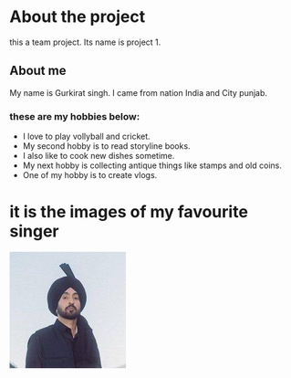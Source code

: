# About the project
this a team project. Its name is project 1.
## About me
My name is Gurkirat singh. I came from nation India and City punjab.
### these are my hobbies below:
- I love to play vollyball and cricket.
- My second hobby is to read storyline books.
- I also like to cook new dishes sometime.
- My next hobby is collecting antique things like stamps and old coins.
- One of my hobby is to create vlogs.
# it  is the images of my favourite singer
 ![DALJIT DOSANJH](images/download%20(1).jpeg)

